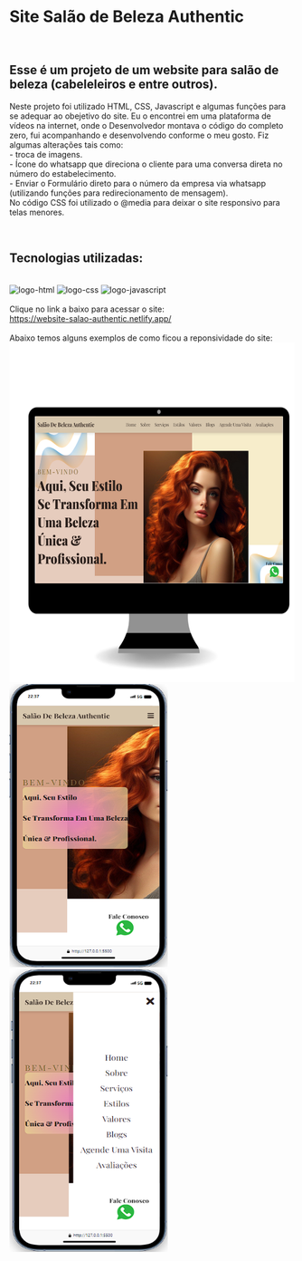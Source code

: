 <h1>Site Salão de Beleza Authentic</h1>
<br>

<h2>Esse é um projeto de um website para salão de beleza (cabeleleiros e entre outros).</h2>
<p>Neste projeto foi utilizado HTML, CSS, Javascript e algumas funções para se adequar ao obejetivo do site. Eu o encontrei em uma plataforma de vídeos na internet, onde o Desenvolvedor montava o código do completo zero, fui acompanhando e desenvolvendo conforme o meu gosto.
  Fiz algumas alterações tais como: <br>
  - troca de imagens.<br>
  - Ícone do whatsapp que direciona o cliente para uma conversa direta no número do estabelecimento.<br>
  - Enviar o Formulário direto para o número da empresa via whatsapp (utilizando funções para redirecionamento de mensagem).<br>
  No código CSS foi utilizado o @media para deixar o site responsivo para telas menores.
</p>
<br>
<h2>Tecnologias utilizadas:</h2>
<br>
   <img src="https://img.shields.io/badge/HTML-239120?style=for-the-badge&logo=html5&logoColor=white" alt="logo-html">
   
   <img src="https://img.shields.io/badge/CSS-239120?&style=for-the-badge&logo=css3&logoColor=white" alt="logo-css">
   
   <img src="https://img.shields.io/badge/JavaScript-F7DF1E?style=for-the-badge&logo=javascript&logoColor=black" alt="logo-javascript">
<br>
<br>
Clique no link a baixo para acessar o site:
<br>
<a href="https://website-salao-authentic.netlify.app/">https://website-salao-authentic.netlify.app/</a>
<br>
<br> Abaixo temos alguns exemplos de como ficou a reponsividade do site:<br>
 <img src="https://github.com/MayDamato/Projeto-web-site-cabeleleiro/blob/main/assets/website%20manicure%20pc.png?raw=true" width="700" height="600">
  <img src="https://github.com/MayDamato/Projeto-web-site-cabeleleiro/blob/main/assets/website%20Salao%20celular.png?raw=true" width="280" height="500">
  <img src="https://github.com/MayDamato/Projeto-web-site-cabeleleiro/blob/main/assets/website%20Salao%20celular%20menu.png?raw=true" width="280" height="500">

